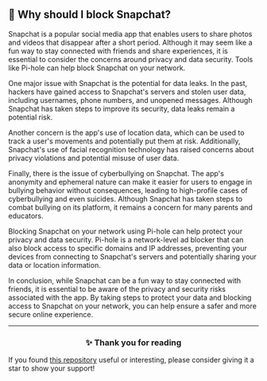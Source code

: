 <!-- [[> SEO
###### Title: Why should I block Snapchat?
###### Description: 
###### Tags: 
###### Canonical: /viewer/info/Why_should_I_block_Snapchat
]]> -->

## 🤔 Why should I block Snapchat?
Snapchat is a popular social media app that enables users to share photos and videos that disappear after a short period.
Although it may seem like a fun way to stay connected with friends and share experiences, it is essential to consider the concerns around privacy and data security.
Tools like Pi-hole can help block Snapchat on your network.

One major issue with Snapchat is the potential for data leaks.
In the past, hackers have gained access to Snapchat's servers and stolen user data, including usernames, phone numbers, and unopened messages.
Although Snapchat has taken steps to improve its security, data leaks remain a potential risk.

Another concern is the app's use of location data, which can be used to track a user's movements and potentially put them at risk.
Additionally, Snapchat's use of facial recognition technology has raised concerns about privacy violations and potential misuse of user data.

Finally, there is the issue of cyberbullying on Snapchat.
The app's anonymity and ephemeral nature can make it easier for users to engage in bullying behavior without consequences, leading to high-profile cases of cyberbullying and even suicides.
Although Snapchat has taken steps to combat bullying on its platform, it remains a concern for many parents and educators.

Blocking Snapchat on your network using Pi-hole can help protect your privacy and data security.
Pi-hole is a network-level ad blocker that can also block access to specific domains and IP addresses, preventing your devices from connecting to Snapchat's servers and potentially sharing your data or location information.

In conclusion, while Snapchat can be a fun way to stay connected with friends, it is essential to be aware of the privacy and security risks associated with the app.
By taking steps to protect your data and blocking access to Snapchat on your network, you can help ensure a safer and more secure online experience.


<hr>
<h3 align="center">✨ Thank you for reading</h3>
If you found <a href="https://github.com/sefinek24/Sefinek-Blocklist-Collection" target="_blank" title="sefinek24/Sefinek-Blocklist-Collection">this repository</a> useful or interesting, please consider giving it a star to show your support!